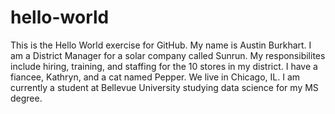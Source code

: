 # hello-world
This is the Hello World exercise for GitHub.
My name is Austin Burkhart. I am a District Manager for a solar company called Sunrun. My responsibilites include hiring, training, and staffing for the 10 stores in my district. I have a fiancee, Kathryn, and a cat named Pepper. We live in Chicago, IL. I am currently a student at Bellevue University studying data science for my MS degree.
